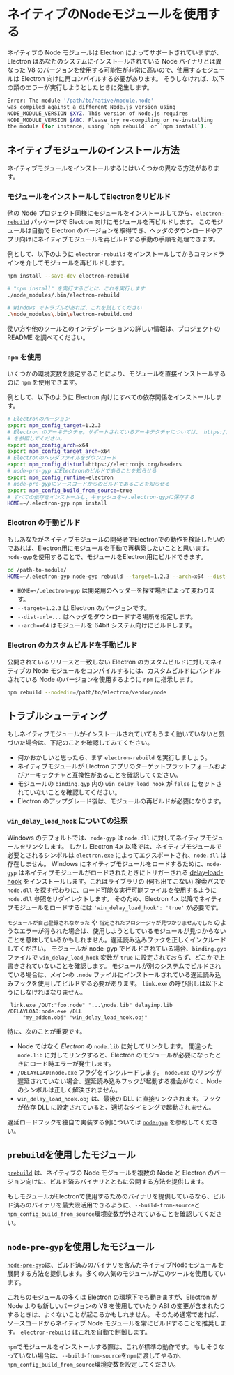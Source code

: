 # ネイティブのNodeモジュールを使用する

ネイティブの Node モジュールは Electron によってサポートされていますが、Electron はあなたのシステムにインストールされている Node バイナリとは異なった V8 のバージョンを使用する可能性が非常に高いので、使用するモジュールは Electron 向けに再コンパイルする必要があります。 そうしなければ、以下の類のエラーが実行しようとしたときに発生します。

```sh
Error: The module '/path/to/native/module.node'
was compiled against a different Node.js version using
NODE_MODULE_VERSION $XYZ. This version of Node.js requires
NODE_MODULE_VERSION $ABC. Please try re-compiling or re-installing
the module (for instance, using `npm rebuild` or `npm install`).
```

## ネイティブモジュールのインストール方法

ネイティブモジュールをインストールするにはいくつかの異なる方法があります。

### モジュールをインストールしてElectronをリビルド

他の Node プロジェクト同様にモジュールをインストールしてから、[`electron-rebuild`](https://github.com/electron/electron-rebuild) パッケージで Electron 向けにモジュールを再ビルドします。 このモジュールは自動で Electron のバージョンを取得でき、ヘッダのダウンロードやアプリ向けにネイティブモジュールを再ビルドする手動の手順を処理できます。

例として、以下のように `electron-rebuild` をインストールしてからコマンドラインを介してモジュールを再ビルドします。

```sh
npm install --save-dev electron-rebuild

# "npm install" を実行するごとに、これを実行します
./node_modules/.bin/electron-rebuild

# Windows でトラブルがあれば、これを試してください
.\node_modules\.bin\electron-rebuild.cmd
```

使い方や他のツールとのインテグレーションの詳しい情報は、プロジェクトの README を調べてください。

### `npm` を使用

いくつかの環境変数を設定することにより、モジュールを直接インストールするのに `npm` を使用できます。

例として、以下のように Electron 向けにすべての依存関係をインストールします。

```sh
# Electronのバージョン
export npm_config_target=1.2.3
# Electron のアーキテクチャ。サポートされているアーキテクチャについては、 https://electronjs.org/docs/tutorial/support#supported-platforms
# を参照してください。
export npm_config_arch=x64
export npm_config_target_arch=x64
# Electronのヘッダファイルをダウンロード
export npm_config_disturl=https://electronjs.org/headers
# node-pre-gyp にElectronのビルドであることを知らせる
export npm_config_runtime=electron
# node-pre-gypにソースコードからのビルドであることを知らせる
export npm_config_build_from_source=true
# すべての依存をインストールし、キャッシュを~/.electron-gypに保存する
HOME=~/.electron-gyp npm install
```

### Electron の手動ビルド

もしあなたがネイティブモジュールの開発者でElectronでの動作を検証したいのであれば、Electron用にモジュールを手動で再構築したいことと思います。 `node-gyp`を使用することで、モジュールをElectron用にビルドできます。

```sh
cd /path-to-module/
HOME=~/.electron-gyp node-gyp rebuild --target=1.2.3 --arch=x64 --dist-url=https://electronjs.org/headers
```

- `HOME=~/.electron-gyp` は開発用のヘッダーを探す場所によって変わります。
- `--target=1.2.3` は Electron のバージョンです。
- `--dist-url=...` はヘッダをダウンロードする場所を指定します。
- `--arch=x64` はモジュールを 64bit システム向けにビルドします。

### Electron のカスタムビルドを手動ビルド

公開されているリリースと一致しない Electron のカスタムビルドに対してネイティブの Node モジュールをコンパイルするには、カスタムビルドにバンドルされている Node のバージョンを使用するように `npm` に指示します。

```sh
npm rebuild --nodedir=/path/to/electron/vendor/node
```

## トラブルシューティング

もしネイティブモジュールがインストールされていてもうまく動いていないと気づいた場合は、下記のことを確認してみてください。

- 何かおかしいと思ったら、まず `electron-rebuild` を実行しましょう。
- ネイティブモジュールが Electron アプリのターゲットプラットフォームおよびアーキテクチャと互換性があることを確認してください。
- モジュールの `binding.gyp` 内の `win_delay_load_hook` が `false` にセットされていないことを確認してください。
- Electron のアップグレード後は、モジュールの再ビルドが必要になります。

### `win_delay_load_hook` についての注釈

Windows のデフォルトでは、`node-gyp` は `node.dll` に対してネイティブモジュールをリンクします。 しかし Electron 4.x 以降では、ネイティブモジュールで必要とされるシンボルは `electron.exe` によってエクスポートされ、`node.dll` は存在しません。 Windows にネイティブモジュールをロードするために、`node-gyp` はネイティブモジュールがロードされたときにトリガーされる [delay-load-hook](https://msdn.microsoft.com/en-us/library/z9h1h6ty.aspx) をインストールします。これはライブラリの (何も出てこない) 検索パスで `node.dll` を探す代わりに、ロード可能な実行可能ファイルを使用するように `node.dll` 参照をリダイレクトします。 そのため、Electron 4.x 以降でネイティブモジュールをロードするには `'win_delay_load_hook': 'true'` が必要です。

`モジュールが自己登録されなかった` や `指定されたプロシージャが見つかりませんでした` のようなエラーが得られた場合は、使用しようとしているモジュールが見つからないことを意味しているかもしれません。遅延読み込みフックを正しくインクルードしてください。 モジュールが node-gyp でビルドされている場合、`binding.gyp` ファイルで `win_delay_load_hook` 変数が `true` に設定されておらず、どこかで上書きされていないことを確認します。 モジュールが別のシステムでビルドされている場合は、メインの `.node` ファイルにインストールされている遅延読み込みフックを使用してビルドする必要があります。 `link.exe` の呼び出しは以下ようにしなければなりません。

```plaintext
 link.exe /OUT:"foo.node" "...\node.lib" delayimp.lib /DELAYLOAD:node.exe /DLL
     "my_addon.obj" "win_delay_load_hook.obj"
```

特に、次のことが重要です。

- Node ではなく *Electron* の `node.lib` に対してリンクします。 間違った `node.lib` に対してリンクすると、Electron のモジュールが必要になったときにロード時エラーが発生します。
- `/DELAYLOAD:node.exe` フラグをインクルードします。 `node.exe` のリンクが遅延されていない場合、遅延読み込みフックが起動する機会がなく、Node のシンボルは正しく解決されません。
- `win_delay_load_hook.obj` は、最後の DLL に直接リンクされます。フックが依存 DLL に設定されていると、適切なタイミングで起動されません。

遅延ロードフックを独自で実装する例については [`node-gyp`](https://github.com/nodejs/node-gyp/blob/e2401e1395bef1d3c8acec268b42dc5fb71c4a38/src/win_delay_load_hook.cc) を参照してください。

## `prebuild`を使用したモジュール

[`prebuild`](https://github.com/prebuild/prebuild) は、ネイティブの Node モジュールを複数の Node と Electron のバージョン向けに、ビルド済みバイナリとともに公開する方法を提供します。

もしモジュールがElectronで使用するためのバイナリを提供しているなら、ビルド済みのバイナリを最大限活用できるように、`--build-from-source`と `npm_config_build_from_source`環境変数が外されていることを確認してください。

## `node-pre-gyp`を使用したモジュール

[`node-pre-gyp`](https://github.com/mapbox/node-pre-gyp)は、ビルド済みのバイナリを含んだネイティブNodeモジュールを展開する方法を提供します。多くの人気のモジュールがこのツールを使用しています。

これらのモジュールの多くは Electron の環境下でも動きますが、Electron が Node よりも新しいバージョンの V8 を使用していたり ABI の変更が含まれたりするときは、よくないことが起こるかもしれません。 そのため通常であれば、ソースコードからネイティブ Node モジュールを常にビルドすることを推奨します。 `electron-rebuild` はこれを自動で制御します。

`npm`でモジュールをインストールする際は、これが標準の動作です。 もしそうなっていない場合は、`--build-from-source`を`npm`に渡してやるか、`npm_config_build_from_source`環境変数を設定してください。